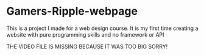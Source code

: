 # Gamers-Ripple-webpage
This is a project I made for a web design course. It is my first time creating a website with pure programming skills and no framework or API

THE VIDEO FILE IS MISSING BECAUSE IT WAS TOO BIG SORRY!
